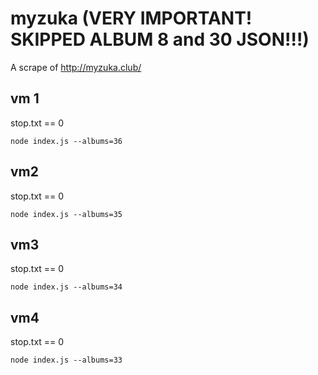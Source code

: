 # myzuka (VERY IMPORTANT! SKIPPED ALBUM 8 and 30 JSON!!!)

A scrape of http://myzuka.club/

## vm 1

stop.txt == 0

```
node index.js --albums=36
```

## vm2

stop.txt == 0

```
node index.js --albums=35
```

## vm3

stop.txt == 0

```
node index.js --albums=34
```

## vm4

stop.txt == 0

```
node index.js --albums=33
```
